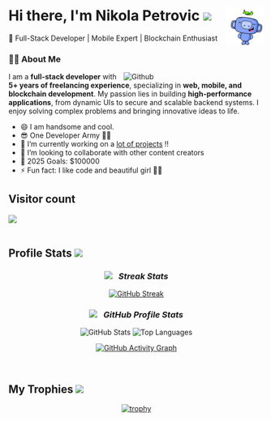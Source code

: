 <h1> Hi there, I'm Nikola Petrovic <img src = "https://raw.githubusercontent.com/MartinHeinz/MartinHeinz/master/wave.gif" width = 50px>

<img width="15%" align="right" alt="Github" src="https://github.com/avinIndrasoma/avinIndrasoma/blob/main/749044136589393960.gif" />

</h1>

<p >
🚀 Full-Stack Developer | Mobile Expert | Blockchain Enthusiast  
</p>


### 👨‍💻 About Me  

<img width="55%" align="right" alt="Github" src="https://raw.githubusercontent.com/onimur/.github/master/.resources/git-header.svg" />

I am a **full-stack developer** with **5+ years of freelancing experience**, specializing in **web, mobile, and blockchain development**. My passion lies in building **high-performance applications**, from dynamic UIs to secure and scalable backend systems. I enjoy solving complex problems and bringing innovative ideas to life.

- 😄 I am handsome and cool.
- 😎 One Developer Army 💪💪
- 🔭 I’m currently working on a [lot of projects](https://github.com/echandsome0106?tab=repositories) !!
- 👯 I’m looking to collaborate with other content creators
- 🥅 2025 Goals: $100000
- ⚡ Fun fact: I like code and beautiful girl 🤣🤣

<h2> Visitor count  </h2>

<div align="left">  
  <img src="https://profile-counter.glitch.me/qasimparekh/count.svg" align="center"/> 
</div>
<br>

<h2> Profile Stats  <img width ='18px' src ='https://raw.githubusercontent.com/rahulbanerjee26/githubAboutMeGenerator/main/icons/github.svg'> </h2>

<div align="center" >

### ***<img src="https://media.giphy.com/media/KeUoFXwyzOksZrJ6D6/giphy.gif" width="30px"> &nbsp; Streak Stats***

[![GitHub Streak](https://streak-stats.demolab.com?user=echandsome0106&theme=sunset-gradient&date_format=j%20M%5B%20Y%5D)](https://git.io/streak-stats)

### ***<img src="https://media.giphy.com/media/Th4eDUkNM3BYRXnzQi/giphy.gif" width="40px"> &nbsp; GitHub Profile Stats***

  <img alt="GitHub Stats" src="https://github-readme-stats.vercel.app/api/?username=echandsome0106&show_icons=true&include_all_commits=true&count_private=true&theme=react&hide_border=true&bg_color=1F222E&title_color=4E96FFFF&icon_color=F8D866&cache_seconds=30" height="192px"/>
  <img alt="Top Languages" src="https://github-readme-stats.vercel.app/api/top-langs/?username=echandsome0106&langs_count=8&layout=compact&theme=react&hide_border=true&bg_color=1F222E&title_color=4E96FFFF&icon_color=F8D866&hide=Jupyter%20Notebook,Roff" height="192px"/>
  <br/>

[![GitHub Activity Graph](https://github-readme-activity-graph.vercel.app/graph?username=echandsome0106&bg_color=20222e&color=4e96ff&line=4783de&point=ffffff&area=true&hide_border=true)](https://github.com/ashutosh00710/github-readme-activity-graph)

</div>
<br>




<h2> My Trophies  <img width ='20px' src ='https://media.giphy.com/media/HwBlFQZFcAoUcPHZdX/giphy.gif'> </h2>

<div align="center" >

[![trophy](https://github-profile-trophy.vercel.app/?username=echandsome0106&theme=onedark)]()
</div>


